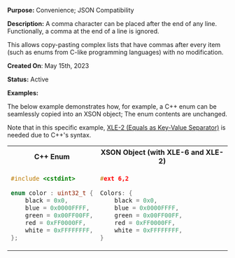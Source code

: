 **Purpose:** Convenience; JSON Compatibility

**Description:** 
A comma character can be placed after the end of any line.
Functionally, a comma at the end of a line is ignored.

This allows copy-pasting complex lists that have commas after every item 
(such as enums from C-like programming languages) with no modification.

**Created On**: May 15th, 2023

**Status:** Active

**Examples:** 

The below example demonstrates how, for example, a C++ enum can be seamlessly copied into an XSON object; 
The enum contents are unchanged.

Note that in this specific example, [XLE-2 (Equals as Key-Value Separator)](XLE%u20102%uA789-Equals-as-Key%u2010Value-Separator)
is needed due to C++'s syntax.
<table><tr>

<th>C++ Enum</th><th>XSON Object (with XLE-6 and XLE-2)</th>

</tr><tr><td>

```cpp
#include <cstdint>

enum color : uint32_t {
    black = 0x0,
    blue = 0x0000FFFF, 
    green = 0x00FF00FF,
    red = 0xFF0000FF, 
    white = 0xFFFFFFFF,
};
```  

</td><td>

```cpp 
#ext 6,2

Colors: {
    black = 0x0,
    blue = 0x0000FFFF, 
    green = 0x00FF00FF,
    red = 0xFF0000FF, 
    white = 0xFFFFFFFF,
}
```

</td></tr></table>

<br/>